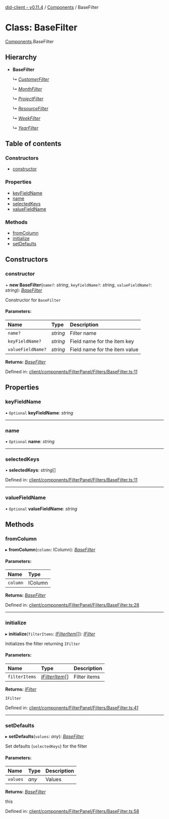 [did-client - v0.11.4](../README.md) / [Components](../modules/components.md) / BaseFilter

# Class: BaseFilter

[Components](../modules/components.md).BaseFilter

## Hierarchy

* **BaseFilter**

  ↳ [*CustomerFilter*](components.customerfilter.md)

  ↳ [*MonthFilter*](components.monthfilter.md)

  ↳ [*ProjectFilter*](components.projectfilter.md)

  ↳ [*ResourceFilter*](components.resourcefilter.md)

  ↳ [*WeekFilter*](components.weekfilter.md)

  ↳ [*YearFilter*](components.yearfilter.md)

## Table of contents

### Constructors

- [constructor](components.basefilter.md#constructor)

### Properties

- [keyFieldName](components.basefilter.md#keyfieldname)
- [name](components.basefilter.md#name)
- [selectedKeys](components.basefilter.md#selectedkeys)
- [valueFieldName](components.basefilter.md#valuefieldname)

### Methods

- [fromColumn](components.basefilter.md#fromcolumn)
- [initialize](components.basefilter.md#initialize)
- [setDefaults](components.basefilter.md#setdefaults)

## Constructors

### constructor

\+ **new BaseFilter**(`name?`: *string*, `keyFieldName?`: *string*, `valueFieldName?`: *string*): [*BaseFilter*](components.basefilter.md)

Constructor for `BaseFilter`

#### Parameters:

Name | Type | Description |
:------ | :------ | :------ |
`name?` | *string* | Filter name   |
`keyFieldName?` | *string* | Field name for the item key   |
`valueFieldName?` | *string* | Field name for the item value    |

**Returns:** [*BaseFilter*](components.basefilter.md)

Defined in: [client/components/FilterPanel/Filters/BaseFilter.ts:11](https://github.com/Puzzlepart/did/blob/dev/client/components/FilterPanel/Filters/BaseFilter.ts#L11)

## Properties

### keyFieldName

• `Optional` **keyFieldName**: *string*

___

### name

• `Optional` **name**: *string*

___

### selectedKeys

• **selectedKeys**: *string*[]

Defined in: [client/components/FilterPanel/Filters/BaseFilter.ts:11](https://github.com/Puzzlepart/did/blob/dev/client/components/FilterPanel/Filters/BaseFilter.ts#L11)

___

### valueFieldName

• `Optional` **valueFieldName**: *string*

## Methods

### fromColumn

▸ **fromColumn**(`column`: IColumn): [*BaseFilter*](components.basefilter.md)

#### Parameters:

Name | Type |
:------ | :------ |
`column` | IColumn |

**Returns:** [*BaseFilter*](components.basefilter.md)

Defined in: [client/components/FilterPanel/Filters/BaseFilter.ts:28](https://github.com/Puzzlepart/did/blob/dev/client/components/FilterPanel/Filters/BaseFilter.ts#L28)

___

### initialize

▸ **initialize**(`filterItems`: [*IFilterItem*](../interfaces/components.ifilteritem.md)[]): [*IFilter*](../interfaces/components.ifilter.md)

Initializes the filter returning `IFilter`

#### Parameters:

Name | Type | Description |
:------ | :------ | :------ |
`filterItems` | [*IFilterItem*](../interfaces/components.ifilteritem.md)[] | Filter items   |

**Returns:** [*IFilter*](../interfaces/components.ifilter.md)

`IFilter`

Defined in: [client/components/FilterPanel/Filters/BaseFilter.ts:41](https://github.com/Puzzlepart/did/blob/dev/client/components/FilterPanel/Filters/BaseFilter.ts#L41)

___

### setDefaults

▸ **setDefaults**(`values`: *any*): [*BaseFilter*](components.basefilter.md)

Set defaults (`selectedKeys`) for the filter

#### Parameters:

Name | Type | Description |
:------ | :------ | :------ |
`values` | *any* | Values   |

**Returns:** [*BaseFilter*](components.basefilter.md)

this

Defined in: [client/components/FilterPanel/Filters/BaseFilter.ts:58](https://github.com/Puzzlepart/did/blob/dev/client/components/FilterPanel/Filters/BaseFilter.ts#L58)
